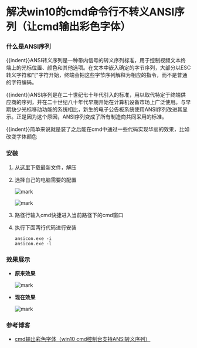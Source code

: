 # 解决win10的cmd命令行不转义ANSI序列（让cmd输出彩色字体）

<!--more-->

### 什么是ANSI序列

{{indent}}ANSI转义序列是一种带内信号的转义序列标准，用于控制视频文本终端上的光标位置、颜色和其他选项。在文本中嵌入确定的字节序列，大部分以ESC转义字符和"["字符开始，终端会把这些字节序列解释为相应的指令，而不是普通的字符编码。

{{indent}}ANSI序列是在二十世纪七十年代引入的标准，用以取代特定于终端供应商的序列，并在二十世纪八十年代早期开始在计算机设备市场上广泛使用。与早期缺少光标移动功能的系统相比，新生的电子公告板系统使用ANSI序列改进其显示。正是因为这个原因，ANSI序列变成了所有制造商共同采用的标准。

{{indent}}简单来说就是装了之后能在cmd中通过一些代码实现华丽的效果，比如改变字体颜色

### 安装

1. 从[这里](https://github.com/adoxa/ansicon/releases)下载最新文件，解压

2. 选择自己的电脑需要的配置

   ![mark](https://pic.yqqy.top/blog/20200111/PtEwQgNosvfj.png?imageMogr2/format/webp/interlace/1)

   ![mark](https://pic.yqqy.top/blog/20200111/Wa5AQmQeh1H1.png?imageMogr2/format/webp/interlace/1)

3. 路径行输入cmd快捷进入当前路径下的cmd窗口

4. 执行下面两行代码进行安装

   ```shell
   ansicon.exe -i
   ansicon.exe -l
   ```

### 效果展示

* **原来效果**

  ![mark](https://pic.yqqy.top/blog/20200111/maNVT3Wcio8H.png?imageMogr2/format/webp/interlace/1)

* **现在效果**

  ![mark](https://pic.yqqy.top/blog/20200111/y4lANsHxEczi.png?imageMogr2/format/webp/interlace/1)

### 参考博客

* [cmd输出彩色字体（win10 cmd控制台支持ANSI转义序列）](https://www.cnblogs.com/naiij/p/9772584.html)
